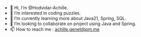 - 👋 Hi, I’m @Hodvidar-Achille.
- 👀 I’m interested in coding puzzles.
- 🌱 I’m currently learning more about Java21, Spring, SQL.
- 💞️ I’m looking to collaborate on project using Java and Spring.
- 📫 How to reach me : achille.genet@pm.me

<!---
Hodvidar-Achille/Hodvidar-Achille is a ✨ special ✨ repository because its `README.md` (this file) appears on your GitHub profile.
You can click the Preview link to take a look at your changes.
--->
